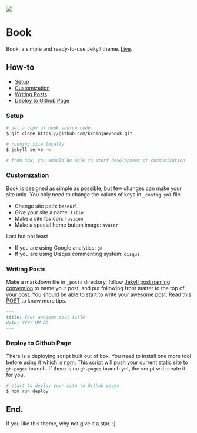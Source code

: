 ![](https://raw.githubusercontent.com/kkninjae/book/master/github/hero.png)


# Book

Book, a simple and ready-to-use Jekyll theme. [Live](http://kkninjae.github.io/book/).


## How-to

*   [Setup](#setup)
*   [Customization](#customization)
*   [Writing Posts](#writing-posts)
*   [Deploy to Github Page](#deploy-to-gh-pages)


### <a name="setup" id>Setup</a>

```sh
# get a copy of book source code
$ git clone https://github.com/kkninjae/book.git

# running site locally
$ jekyll serve -w

# from now, you should be able to start development or customization
```


### <a name="customization">Customization</a>

Book is designed as simple as possible, but few changes can make your site uniq.
You only need to change the values of keys in `_config.yml` file.

*   Change site path: `baseurl`
*   Give your site a name: `title`
*   Make a site favicon: `favicon`
*   Make a special home button image: `avatar`


Last but not least

*   If you are using Google analytics: `ga`
*   If you are using Disqus commenting system: `disqus`


### <a name="writing-posts">Writing Posts</a>

Make a markdown file in `_posts` directory,
follow [Jekyll post naming convention](https://jekyllrb.com/docs/posts/) to name your post,
and put following front matter to the top of your post.
You should be able to start to write your awesome post.
Read this [POST](https://kkninjae.github.io/book/2015/08/28/how-to-use-book.html) to know more tips.

```markdown
---
title: Your awesome post title
date: YYYY-MM-DD
---
```


### <a name="deploy-to-gh-pages">Deploy to Github Page</a>

There is a deploying script built out of box.
You need to install one more tool before using it which is [npm](https://www.npmjs.com/get-npm).
This script will push your current static site to `gh-pages` branch.
If there is no `gh-pages` branch yet, the script will create it for you.

```sh
# start to deploy your site to Github pages
$ npm run deploy
```


## End.

If you like this theme, why not give it a star. :)
